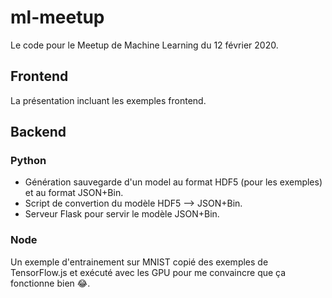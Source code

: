 # ml-meetup

Le code pour le Meetup de Machine Learning du 12 février 2020.

## Frontend

La présentation incluant les exemples frontend.

## Backend

### Python

* Génération sauvegarde d'un model au format HDF5 (pour les exemples) et au format JSON+Bin. 
* Script de convertion du modèle HDF5 --> JSON+Bin.
* Serveur Flask pour servir le modèle JSON+Bin.

### Node

Un exemple d'entrainement sur MNIST copié des exemples de TensorFlow.js et exécuté avec les GPU pour me convaincre que ça fonctionne bien 😂.
